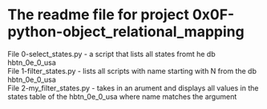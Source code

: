 # The readme file for project 0x0F-python-object_relational_mapping  

File 0-select_states.py - a script that lists all states fromt he db hbtn_0e_0_usa  
File 1-filter_states.py - lists all scripts with name starting with N from the db hbtn_0e_0_usa  
File 2-my_filter_states.py - takes in an arument and displays all values in the states table of the hbtn_0e_0_usa where name matches the argument